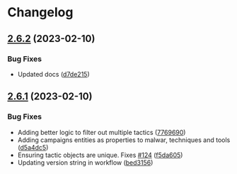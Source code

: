 # Changelog

## [2.6.2](https://github.com/swimlane/pyattck-data/compare/2.6.1...2.6.2) (2023-02-10)


### Bug Fixes

* Updated docs ([d7de215](https://github.com/swimlane/pyattck-data/commit/d7de21548e25bc9bb89558f663fa05258b3e9285))

## [2.6.1](https://github.com/swimlane/pyattck-data/compare/v2.6.0...2.6.1) (2023-02-10)


### Bug Fixes

* Adding better logic to filter out multiple tactics ([7769690](https://github.com/swimlane/pyattck-data/commit/7769690f9d11747b86d4807eb44b9b030f826bf5))
* Adding campaigns entities as properties to malwar, techniques and tools ([d5a4dc5](https://github.com/swimlane/pyattck-data/commit/d5a4dc55ced2a04c3d0084180819eb0a58ce2dab))
* Ensuring tactic objects are unique. Fixes [#124](https://github.com/swimlane/pyattck-data/issues/124) ([f5da605](https://github.com/swimlane/pyattck-data/commit/f5da6052165f43819d095fd75cf58d49f7b520d5))
* Updating version string in workflow ([bed3156](https://github.com/swimlane/pyattck-data/commit/bed31561241483e08ec46a985a2f2dc6bfa2490c))

